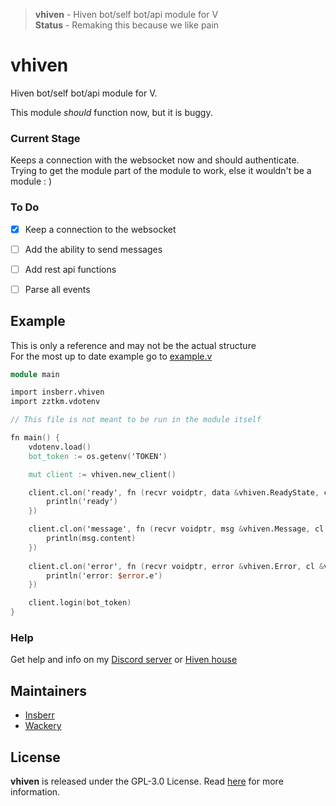 > **vhiven** - Hiven bot/self bot/api module for V  
> **Status** - Remaking this because we like pain

# vhiven
Hiven bot/self bot/api module for V.  

This module _should_ function now, but it is buggy.  

### Current Stage
Keeps a connection with the websocket now and should authenticate.  
Trying to get the module part of the module to work, else it wouldn't be a module : )  


### To Do
- [x] Keep a connection to the websocket
- [ ] Add the ability to send messages
- [ ] Add rest api functions
- [ ] Parse all events


## Example
This is only a reference and may not be the actual structure  
For the most up to date example go to [example.v](/testing/example.v)  

```v
module main

import insberr.vhiven
import zztkm.vdotenv

// This file is not meant to be run in the module itself

fn main() {
	vdotenv.load()
    bot_token := os.getenv('TOKEN')

	mut client := vhiven.new_client()

	client.cl.on('ready', fn (recvr voidptr, data &vhiven.ReadyState, cl &vhiven.Client) {
		println('ready')
	})

	client.cl.on('message', fn (recvr voidptr, msg &vhiven.Message, cl &vhiven.Client) {
		println(msg.content)
	})
	
	client.cl.on('error', fn (recvr voidptr, error &vhiven.Error, cl &vhiven.Client) {
		println('error: $error.e')
	})

	client.login(bot_token)
}
```

### Help
Get help and info on my [Discord server](https://discord.gg/PSNKV6EB9A) or [Hiven house](https://hiven.house/4kjf9j)


## Maintainers
- [Insberr](https://github.com/insberr/)
- [Wackery](https://github.com/webmsgr/)


## License
**vhiven** is released under the GPL-3.0 License. Read [here](/LICENSE) for more information.
